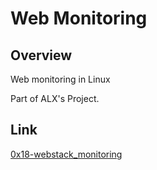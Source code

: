 # Web Monitoring

## Overview
Web monitoring in Linux

Part of ALX's Project.
 
## Link
[0x18-webstack_monitoring](https://intranet.alxswe.com/projects/390)
